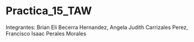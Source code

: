 # Practica_15_TAW

Integrantes:
Brian Eli Becerra Hernandez, 
Angela Judith Carrizales Perez, 
Francisco Isaac Perales Morales
